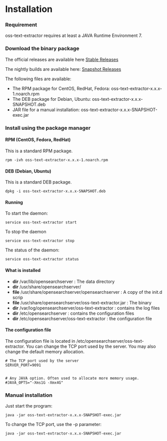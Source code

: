 Installation
============

### Requirement

oss-text-extractor requires at least a JAVA Runtime Environment 7.

### Download the binary package

The official releases are available here
[Stable Releases](https://github.com/opensearchserver/oss-text-extractor/releases)

The nightly builds are available here:
[Snapshot Releases](http://www.open-search-server.com/ftp/oss-text-extractor/?C=M;O=D)

The following files are available:

- The RPM package for CentOS, RedHat, Fedora: oss-text-extractor-x.x.x-1.noarch.rpm
- The DEB package for Debian, Ubuntu: oss-text-extractor-x.x.x-SNAPSHOT.deb
- JAR file for a manual installation: oss-text-extractor-x.x.x-SNAPSHOT-exec.jar

### Install using the package manager

#### RPM (CentOS, Fedora, RedHat)

This is a standard RPM package.

    rpm -ivh oss-text-extractor-x.x.x-1.noarch.rpm

#### DEB (Debian, Ubuntu)

This is a standard DEB package.

    dpkg -i oss-text-extractor-x.x.x-SNAPSHOT.deb
    
#### Running

To start the daemon:

    service oss-text-extractor start
    
To stop the daemon

    service oss-text-extractor stop
    
The status of the daemon:

    service oss-text-extractor status

#### What is installed

- **dir** /var/lib/opensearchserver : The data directory
- **dir** /usr/share/opensearchserver/
- **file** /usr/share/opensearchserver/opensearchserver : A copy of the init.d scrip
- **file** /usr/share/opensearchserver/oss-text-extractor.jar : The binary
- **dir** /var/log/opensearchserver/oss-text-extractor : contains the log files
- **dir** /etc/opensearchserver : contains the configuration files
- **dir** /etc/opensearchserver/oss-text-extractor : the configuration file

#### The configuration file

The configuration file is located in /etc/opensearchserver/oss-text-extractor.
You can change the TCP port used by the server. You may also change the default memory allocation.

```shell
# The TCP port used by the server
SERVER_PORT=9091


# Any JAVA option. Often used to allocate more memory usage.
#JAVA_OPTS="-Xms1G -Xmx4G"
```


### Manual installation

Just start the program:

    java -jar oss-text-extractor-x.x.x-SNAPSHOT-exec.jar
    
To change the TCP port, use the -p parameter:

    java -jar oss-text-extractor-x.x.x-SNAPSHOT-exec.jar


    
